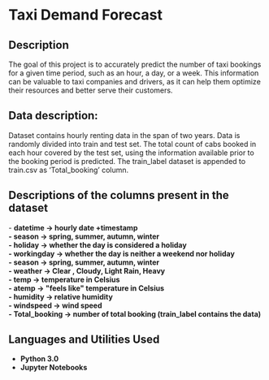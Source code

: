 <h1>Taxi Demand Forecast</h1>


<h2>Description</h2>
The goal of this project is to accurately predict the number of taxi bookings for a given time period, such as an hour, a day, or a week. This information can be valuable to taxi companies and drivers, as it can help them optimize their resources and better serve their customers.
<br />

<h2>Data description:</h2>
Dataset contains hourly renting data in the span of two years. Data is randomly divided into train and test set. The total count of cabs booked in each hour covered by the test set, using the information available prior to the booking period is predicted. The train_label dataset is appended to train.csv as ‘Total_booking’ column.

<h2>Descriptions of the columns present in the dataset</h2>
- <b>datetime ->  hourly date +timestamp<br />
- <b>season -> spring, summer, autumn, winter<br />
- <b>holiday -> whether the day is considered a holiday<br />
- <b>workingday -> whether the day is neither a weekend nor holiday<br />
- <b>season -> spring, summer, autumn, winter<br />
- <b>weather -> Clear , Cloudy, Light Rain, Heavy<br />
- <b>temp -> temperature in Celsius<br />
- <b>atemp -> "feels like" temperature in Celsius<br />
- <b>humidity -> relative humidity<br />
- <b>windspeed -> wind speed<br />
- <b>Total_booking -> number of total booking (train_label contains the data)<br />


<h2>Languages and Utilities Used</h2>

- <b>Python 3.0<br />
- <b>Jupyter Notebooks<br />
